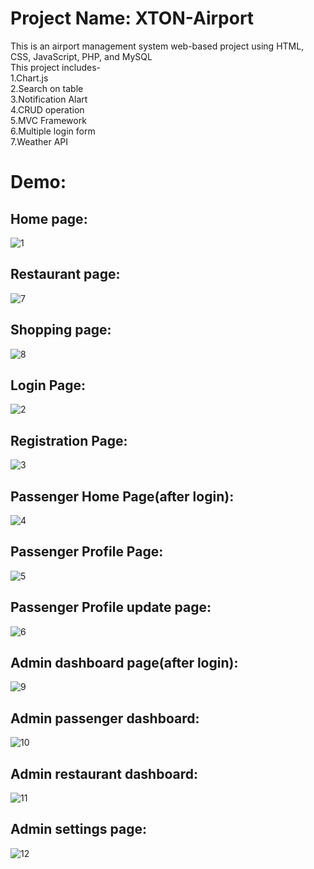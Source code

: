 # Project Name: XTON-Airport
This is an airport management system web-based project using HTML, CSS, JavaScript, PHP, and MySQL <br>
This project includes-<br>
1.Chart.js<br>
2.Search on table<br>
3.Notification Alart<br>
4.CRUD operation<br>
5.MVC Framework<br>
6.Multiple login form<br>
7.Weather API
# Demo:
## Home page: 
![1](https://github.com/Shahriar-Utchas/XTON-Airport/assets/123489314/b6f67881-ff0a-441e-859b-e9fd69c0491c)
## Restaurant page:
![7](https://github.com/Shahriar-Utchas/XTON-Airport/assets/123489314/a8eec7e6-7e53-43bc-960b-433361ba991b)
## Shopping page: 
![8](https://github.com/Shahriar-Utchas/XTON-Airport/assets/123489314/43dfaaaa-1020-4b07-9871-c70e7a8f970d)
## Login Page:
![2](https://github.com/Shahriar-Utchas/XTON-Airport/assets/123489314/927a8dad-3791-4ef0-b4d0-6b63bcce56e4)
## Registration Page: 
![3](https://github.com/Shahriar-Utchas/XTON-Airport/assets/123489314/d3a77dd5-d154-4bc5-92db-a13c0913ce2b)
## Passenger Home Page(after login):
![4](https://github.com/Shahriar-Utchas/XTON-Airport/assets/123489314/e44cb3e9-1e4b-4386-87a5-6749a667901a)
## Passenger Profile Page:
![5](https://github.com/Shahriar-Utchas/XTON-Airport/assets/123489314/9f048ce0-cb83-4681-8dfd-3b8857616f24)
## Passenger Profile update page:
![6](https://github.com/Shahriar-Utchas/XTON-Airport/assets/123489314/ebe8b7eb-f756-452b-a3f6-f6a29358ead4)
## Admin dashboard page(after login):
![9](https://github.com/Shahriar-Utchas/XTON-Airport/assets/123489314/d26d3edc-cb6d-4f64-9703-f1f57aa1f41e)
## Admin passenger dashboard:
![10](https://github.com/Shahriar-Utchas/XTON-Airport/assets/123489314/3c082679-b778-44a8-81bd-c69295411b6a)
## Admin restaurant dashboard:
![11](https://github.com/Shahriar-Utchas/XTON-Airport/assets/123489314/f63c634f-1b22-4cfe-9032-2ecdf05f0371)
## Admin settings page: 
![12](https://github.com/Shahriar-Utchas/XTON-Airport/assets/123489314/75772a17-8caa-44ff-b5e8-bbb379590413)
